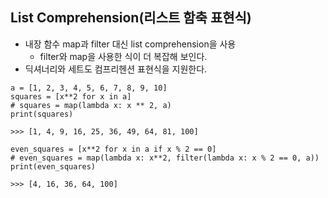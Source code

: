 ## List Comprehension(리스트 함축 표현식)

* 내장 함수 map과 filter 대신 list comprehension을 사용
  * filter와 map을 사용한 식이 더 복잡해 보인다.
* 딕셔너리와 세트도 컴프리헨션 표현식을 지원한다.

```
a = [1, 2, 3, 4, 5, 6, 7, 8, 9, 10]
squares = [x**2 for x in a]
# squares = map(lambda x: x ** 2, a)
print(squares)

>>> [1, 4, 9, 16, 25, 36, 49, 64, 81, 100]
```
```
even_squares = [x**2 for x in a if x % 2 == 0]
# even_squares = map(lambda x: x**2, filter(lambda x: x % 2 == 0, a))
print(even_squares)

>>> [4, 16, 36, 64, 100]

```
